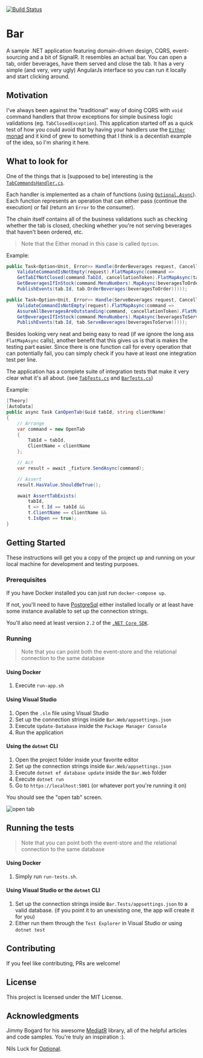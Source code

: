 [![Build Status](https://travis-ci.org/dnikolovv/bar-event-sourcing.svg?branch=master)](https://travis-ci.org/dnikolovv/bar-event-sourcing)

# Bar

A sample .NET application featuring domain-driven design, CQRS, event-sourcing and a bit of SignalR. It resembles an actual bar. You can open a tab, order beverages, have them served and close the tab. It has a very simple (and very, very ugly) AngularJs interface so you can run it locally and start clicking around.

## Motivation

I've always been against the "traditional" way of doing CQRS with  `void` command handlers that throw exceptions for simple business logic validations (eg. `TabClosedException`). This application started off as a quick test of how you could avoid that by having your handlers use the [`Either` monad](https://devadventures.net/2018/09/20/real-life-examples-of-functional-c-sharp-either/) and it kind of grew to something that I think is a decent*ish* example of the idea, so I'm sharing it here.

## What to look for

One of the things that is [supposed to be] interesting is the [`TabCommandsHandler.cs`](https://github.com/dnikolovv/bar-event-sourcing/blob/master/Bar.CQRS/TabCommandsHandler.cs).

Each handler is implemented as a chain of functions (using [`Optional.Async`](https://github.com/dnikolovv/optional-async)). Each function represents an operation that can either pass (continue the execution) or fail (return an `Error` to the consumer).

The chain itself contains all of the business validations such as checking whether the tab is closed, checking whether you're not serving beverages that haven't been ordered, etc.

> Note that the Either monad in this case is called `Option`.

Example:

```csharp
public Task<Option<Unit, Error>> Handle(OrderBeverages request, CancellationToken cancellationToken) =>
    ValidateCommandIsNotEmpty(request).FlatMapAsync(command =>
    GetTabIfNotClosed(command.TabId, cancellationToken).FlatMapAsync(tab =>
    GetBeveragesIfInStock(command.MenuNumbers).MapAsync(beveragesToOrder =>
    PublishEvents(tab.Id, tab.OrderBeverages(beveragesToOrder)))));

public Task<Option<Unit, Error>> Handle(ServeBeverages request, CancellationToken cancellationToken) =>
    ValidateCommandIsNotEmpty(request).FlatMapAsync(command =>
    AssureAllBeveragesAreOutstanding(command, cancellationToken).FlatMapAsync(tab =>
    GetBeveragesIfInStock(command.MenuNumbers).MapAsync(beveragesToServe =>
    PublishEvents(tab.Id, tab.ServeBeverages(beveragesToServe)))));
```

Besides looking very neat and being easy to read (if we ignore the long ass `FlatMapAsync` calls), another benefit that this gives us is that is makes the testing part easier. Since there is one function call for every operation that can potentially fail, you can simply check if you have at least one integration test per line.

The application has a complete suite of integration tests that make it very clear what it's all about. (see [`TabTests.cs`](https://github.com/dnikolovv/bar-event-sourcing/blob/master/Bar.Tests/Tab/TabTests.cs) and [`BarTests.cs`](https://github.com/dnikolovv/bar-event-sourcing/blob/master/Bar.Tests/Bar/BarTests.cs))

Example:

```csharp
[Theory]
[AutoData]
public async Task CanOpenTab(Guid tabId, string clientName)
{
    // Arrange
    var command = new OpenTab
    {
        TabId = tabId,
        ClientName = clientName
    };

    // Act
    var result = await _fixture.SendAsync(command);

    // Assert
    result.HasValue.ShouldBeTrue();

    await AssertTabExists(
        tabId,
        t => t.Id == tabId &&
        t.ClientName == clientName &&
        t.IsOpen == true);
}
```

## Getting Started

These instructions will get you a copy of the project up and running on your local machine for development and testing purposes.

### Prerequisites

If you have Docker installed you can just run `docker-compose up`.

If not, you'll need to have [PostgreSql](https://www.postgresql.org/download/) either installed locally or at least have some instance available to set up the connection strings.

You'll also need at least version `2.2` of the [`.NET Core SDK`](https://dotnet.microsoft.com/download).

### Running

> Note that you can point both the event-store and the relational connection to the same database

#### Using Docker

1. Execute `run-app.sh`

#### Using Visual Studio

1. Open the `.sln` file using Visual Studio
2. Set up the connection strings inside `Bar.Web/appsettings.json`
3. Execute `Update-Database` inside the `Package Manager Console`
4. Run the application

#### Using the `dotnet` CLI

1. Open the project folder inside your favorite editor
2. Set up the connection strings inside `Bar.Web/appsettings.json`
3. Execute `dotnet ef database update` inside the `Bar.Web` folder
4. Execute `dotnet run`
5. Go to `https://localhost:5001` (or whatever port you're running it on)

You should see the "open tab" screen.

![open tab](https://devadventures.net/wp-content/uploads/2018/12/open-tab-screen.png)

## Running the tests

> Note that you can point both the event-store and the relational connection to the same database

#### Using Docker

1. Simply run `run-tests.sh`.

#### Using Visual Studio or the `dotnet` CLI

1. Set up the connection strings inside `Bar.Tests/appsettings.json` to a valid database. (if you point it to an unexisting one, the app will create it for you)
2. Either run them through the `Test Explorer` in Visual Studio or using `dotnet test`

## Contributing

If you feel like contributing, PRs are welcome!

## License

This project is licensed under the MIT License.

## Acknowledgments

Jimmy Bogard for his awesome [MediatR](https://github.com/jbogard/MediatR) library, all of the helpful articles and code samples. You're truly an inspiration :).

Nils Luck for [Optional](https://github.com/nlkl/Optional).
